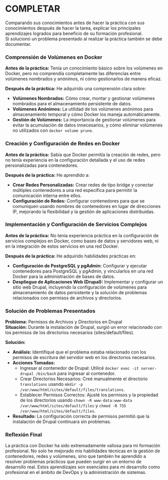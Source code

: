 # COMPLETAR  
Comparando sus conocimientos antes de hacer la práctica con sus conocimientos después de hacer la tarea, explicar los principales aprendizajes logrados para beneficio de su formación profesional.  
Si solucionó un problema presentado al realizar la práctica también se debe documentar.


### Comprensión de Volúmenes en Docker

**Antes de la práctica:** Tenía un conocimiento básico sobre los volúmenes en Docker, pero no comprendía completamente las diferencias entre volúmenes nombrados y anónimos, ni cómo gestionarlos de manera eficaz.

**Después de la práctica:** He adquirido una comprensión clara sobre:

- **Volúmenes Nombrados:** Cómo crear, montar y gestionar volúmenes nombrados para el almacenamiento persistente de datos.
- **Volúmenes Anónimos:** La utilidad de los volúmenes anónimos para almacenamiento temporal y cómo Docker los maneja automáticamente.
- **Gestión de Volúmenes:** La importancia de gestionar volúmenes para evitar la acumulación de datos innecesarios, y cómo eliminar volúmenes no utilizados con `docker volume prune`.

### Creación y Configuración de Redes en Docker

**Antes de la práctica:** Sabía que Docker permitía la creación de redes, pero no tenía experiencia en la configuración detallada y el uso de redes personalizadas para contenedores.

**Después de la práctica:** He aprendido a:

- **Crear Redes Personalizadas:** Crear redes de tipo bridge y conectar múltiples contenedores a una red específica para permitir la comunicación interna entre ellos.
- **Configuración de Redes:** Configurar contenedores para que se comuniquen usando nombres de contenedores en lugar de direcciones IP, mejorando la flexibilidad y la gestión de aplicaciones distribuidas.

### Implementación y Configuración de Servicios Complejos

**Antes de la práctica:** No tenía experiencia práctica en la configuración de servicios complejos en Docker, como bases de datos y servidores web, ni en la integración de estos servicios en una red Docker.

**Después de la práctica:** He adquirido habilidades prácticas en:

- **Configuración de PostgreSQL y pgAdmin:** Configurar y ejecutar contenedores para PostgreSQL y pgAdmin, y vincularlos en una red Docker para la administración de bases de datos.
- **Despliegue de Aplicaciones Web (Drupal):** Implementar y configurar un sitio web Drupal, incluyendo la configuración de volúmenes para almacenamiento de datos persistente y la solución de problemas relacionados con permisos de archivos y directorios.

### Solución de Problemas Presentados

**Problema:** Permisos de Archivos y Directorios en Drupal  
**Situación:** Durante la instalación de Drupal, surgió un error relacionado con los permisos de los directorios necesarios (sites/default/files).

**Solución:**

- **Análisis:** Identifiqué que el problema estaba relacionado con los permisos de escritura del servidor web en los directorios necesarios.
- **Acciones Tomadas:**
  - Ingresar al contenedor de Drupal: Utilicé `docker exec -it server-drupal /bin/bash` para ingresar al contenedor.
  - Crear Directorios Necesarios: Creé manualmente el directorio `translations` usando `mkdir -p /var/www/html/sites/default/files/translations`.
  - Establecer Permisos Correctos: Ajusté los permisos y la propiedad de los directorios usando `chown -R www-data:www-data /var/www/html/sites/default/files` y `chmod -R 755 /var/www/html/sites/default/files`.
- **Resultado:** La configuración correcta de permisos permitió que la instalación de Drupal continuara sin problemas.

### Reflexión Final

La práctica con Docker ha sido extremadamente valiosa para mi formación profesional. No solo he mejorado mis habilidades técnicas en la gestión de contenedores, redes y volúmenes, sino que también he aprendido a resolver problemas prácticos que pueden surgir en un entorno de desarrollo real. Estos aprendizajes son esenciales para mi desarrollo como profesional en el ámbito de DevOps y la administración de sistemas.